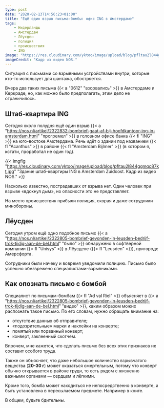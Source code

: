 ```yaml
---
type: post
date: "2020-02-13T14:56:23+01:00"
title: "Ещё один взрыв письма-бомбы: офис ING в Амстердаме"
tags:
    - Нидерланды
    - Амстердам
    - Лёусден
    - полиция
    - происшествия
    - ING
image: "https://res.cloudinary.com/yktoo/image/upload/blog/pfltau2l844ggmqc87kt.jpg"
imageCredit: "Кадр из видео NOS."
---
```


Ситуация с письмами со взрывными устройствами внутри, которые кто-то использует для шантажа, обостряется.

Вчера два таких письма {{< a "0612" "взорвались" >}} в Амстердаме и Керкраде, но, как можно было предполагать, этим дело не ограничилось.

<!--more-->

## Штаб-квартира ING

Сегодня около полудня ещё один взрыв {{< a "https://nos.nl/artikel/2322832-bombrief-gaat-af-bij-hoofdkantoor-ing-in-amsterdam.html" "прогремел" >}} в головном офисе банка {{< fl "ING" >}} на юго-востоке Амстердама. Речь идёт о здании под названием {{< fl "Acanthus" >}} в районе {{< fl "Amsterdam Bijlmer" >}} (в котором я, кстати, проработал не один год).

{{< imgfig "https://res.cloudinary.com/yktoo/image/upload/blog/pfltau2l844ggmqc87kt.jpg" "Здание штаб-квартиры ING в Amsterdam Zuidoost. Кадр из видео NOS." >}}

Насколько известно, пострадавших от взрыва нет. Один человек при взрыве «вдохнул дым», но опасности это не представляет.

На место происшествия прибыли полиция, скорая и даже сотрудники минобороны.

## Лёусден

Сегодня утром ещё одно подобное письмо {{< a "https://nos.nl/artikel/2322805-bombrief-gevonden-in-leusden-bedrijf-trok-tijdig-aan-de-bel.html" "было" >}} обнаружено в софтверной компании {{< fl "Unisys" >}} в Лёусдене ({{< fl "Leusden" >}}), пригороде Амерсфорта.

Сотрудники были начеку и вовремя уведомили полицию. Письмо было успешно обезврежено специалистами-взрывниками.

## Как опознать письмо с бомбой

Специалист по письмам-бомбам {{< fl "Ad val Riel" >}} объясняет в {{< a "https://nos.nl/artikel/2322805-bombrief-gevonden-in-leusden-bedrijf-trok-tijdig-aan-de-bel.html" "видео" >}}, каким образом можно распознать такое письмо. По его словам, нужно обращать внимание на:

* отсутствие данных об отправителе;
* «подозрительные» марки и наклейки на конверте;
* помятый или порванный конверт;
* конверт, заклеенный скотчем.

Впрочем, мне кажется, что сделать письмо без всех этих признаков не составит особого труда.

Также он объясняет, что даже небольшое количество взрывчатого вещества (**20-30 г**) может оказаться смертельным, потому что конверт обычно открывается в районе груди, то есть рядом с жизненно важными органами — сердцем и лёгкими.

Кроме того, бомба может находиться не непосредственно в конверте, а быть установлена в пересылаемом предмете. Например в книге.

В общем, будьте бдительны.